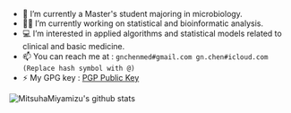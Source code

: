 
- :microscope: I’m currently a Master's student majoring in microbiology.
- :man_scientist: I’m currently working on statistical and bioinformatic analysis.
- :computer: I’m interested in applied algorithms and statistical models related to clinical and basic medicine.
- 📫 You can reach me at : ```gnchenmed#gmail.com gn.chen#icloud.com (Replace hash symbol with @)```
- ⚡ My GPG key : [PGP Public Key](https://github.com/MitsuhaMiyamizu.gpg)

![MitsuhaMiyamizu's github stats](https://github-readme-stats.vercel.app/api?username=mitsuhamiyamizu&show_icons=true&bg_color=fff&title_color=00557f&text_color=81736d&hide_border=true&icon_color=216e39)
